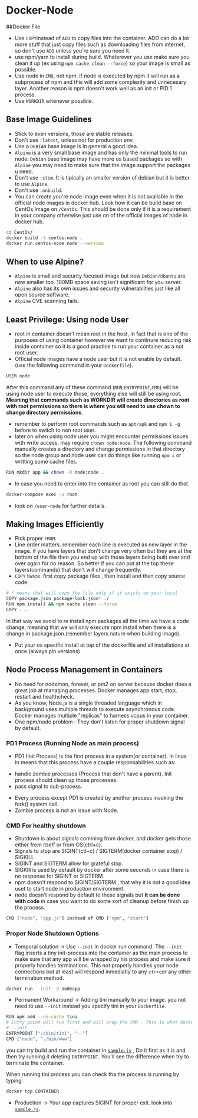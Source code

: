 # Docker-Node

##Docker File

- Use `COPY`instead of `ADD` to copy files into the container. ADD can do a lot more stuff that just copy files such as downloading files from internet, so don't use `ADD` unless you're sure you need it.
- use npm/yarn to install during build. Whaterever you use make sure you clean it up (ex using `npm cache clean --force`) so your image is small as possible.
- Use node in `CMD`, not npm. if node is executed by npm it will run as a subprocess of npm and this will add some complexity and unnecesary layer. Another reason is npm doesn't work well as an init or PID 1 process.
- Use `WORKDIR` whenever possible.

## Base Image Guidelines

- Stick to even versions, those are stable releases.
- Don't use `:latest`, unless not for production env.
- Use a `DEBIAN` base image is in general a good idea.
- `Alpine` is a very small base image and has only the minimal tools to run node. `Debian` base image may have more os based packages so with `Alpine` you may need to make sure that the image support the packages u need.
- Don't use `:slim`. It is tipically an smaller version of debian but it is better to use `Alpine`.
- Don't use `:onbuild`.
- You can create you're node image even when it is not available in the official node images in docker hub. Look how it can be build base on CentOs Image on `/CentOs`. This should be done only if it is a requirement in your company otherwise just use on of the official images of node in docker hub.

```sh
cd CentOs/
docker build -t centos-node .
docker run centos-node node --version
```

## When to use Alpine?

- `Alpine` is small and security focused image but now `Debian/Ubuntu` are now smaller too. 100MB space saving isn't significant for you server.
- `Alpine` also has its own issues and security vulnerablities just like all open source software.
- `Alpine` CVE scanning fails.

## Least Privilege: Using node User

- root in container doesn't mean root in the host, in fact that is one of the purposes of using container however we want to continure reducing risk inside container so it is a good practice to run your container as a not root user.
- Official node images have a node user but it is not enable by default. (use the following command in your `Dockerfile`).

```sh
USER node
```

After this command any of these command (`RUN`,`ENTRYPOINT`,`CMD`) will be using node user to execute those, everything else will still be using root. **Meaning that commands such as WORKDIR will create directories as root with root permissions so there is where you will need to use chown to change directory permissions**.

- remember to perform root commands such as `apt/apk` and `npm i -g` before to switch to non root user.
- later on when using node user you might encounter permissions issues with write access, may require `chown node:node`. The following command manually creates a directory and change permissions in that directory so the node group and node user can do things like running `npm i` or writting some cache files.

```sh
RUN mkdir app && chown -R node:node .
```

- In case you need to enter into the container as root you can still do that.

```sh
docker-compose exec -u root
```

- look on `/user-node` for further details.

## Making Images Efficiently

- Pick proper `FROM`.
- Line order matters. remember each line is executed as new layer in the image. if you have layers that don't change very often but they are at the bottom of the file then you end up with those layers being built over and over again for no reason. So better if you can put at the top these layers(commands) that don't will change frequently.
- `COPY` twice. first copy package files , then install and then copy source code:

```sh
# * means that will copy the file only if it exists on your local
COPY package.json package-lock.json* ./
RUN npm install && npm cache clean --force
COPY . .
```

In that way we avoid to re install npm packages all the time we have a code change, meaning that we will only execute npm install when there is a change in package.json.(remember layers nature when building image).

- Put your os specific install at top of the dockerfile and all installations at once.(always pin versions)

## Node Process Management in Containers

- No need for nodemon, forever, or pm2 on server because docker does a great job at managing processes. Docker manages app start, stop, restart and healthcheck.
- As you know, Node.js is a single threaded language which in background uses multiple threads to execute asynchronous code. Docker manages multiple "replicas" to harness vcpus in your container.
- One npm/node problem : They don't listen for proper shutdown signal by default.

### PD1 Process (Running Node as main process)

- PD1 (Init Process) is the first process in a system(or container). In linux in means that this process have a couple responsabilities such as:

* handle zombie processes (Process that don't have a parent). Init process should clean up those processes.
* pass signal to sub-process.

- Every process except PD1 is created by another process invoking the fork() system call.
- Zombie process is not an issue with Node.

### CMD For healthy shutdown

- Shutdown is about signals comming from docker, and docker gets those either from itself or from OS(ctrl+c).
- Signals to stop are SIGINT(ctl+c) / SIGTERM(docker container stop) / SIGKILL.
- SIGINT and SIGTERM allow for grateful stop.
- SIGKIll is used by default by docker after some seconds in case there is no response for SIGINT or SIGTERM
- npm doesn't respond to SIGINT/SIGTERM , that why it is not a good idea uset to start node in production environment.
- node doesn't respond by default to these signals but **it can be done with code** in case you want to do some sort of cleanup before finish up the process.

```sh
CMD ["node", "app.js"] instead of CMD ["npm", "start"]
```

### Proper Node Shutdown Options

- Temporal solution -> Use `--init` in docker run command. The `--init` flag inserts a tiny init-process into the container as the main process to make sure that any app will be wrapped by his process and make sure it properly handles terminations. This not propetly handles your node connections but at least will respond inmediatly to any `ctr+c`or any other termination method.

```sh
docker run --init -d nodeapp
```

- Permanent Workaround -> Adding tini manually to your image. you not need to use `--init` instead you specify tini in your `Dockerfile`.

```sh
RUN apk add --no-cache tini
# Entry point will run first and will wrap the CMD . This is what docker is doing in the background when include
# --init
ENTRYPOINT ["/sbin/tini", "--"]
CMD ["node", "./bin/www"]
```

you can try build and run the container in [`sample.js`](2-sample-node-image/Dockerfile) , Do it first as it is and then try running it deleting `ENTRYPOINT`. You'll see the difference when try to terminate the container.

When running tini process you can check tha the process is running by typing:

```sh
docker top CONTAINER
```

- Production -> Your app captures SIGINT for proper exit. look into [`sample.js`](2-graceful-shutdown/sample.js).
